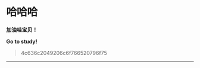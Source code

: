 # 哈哈哈

**加油哇宝贝！**

**Go to study!**

> 4c636c2049206c6f766520796f75

--------------------------------------
